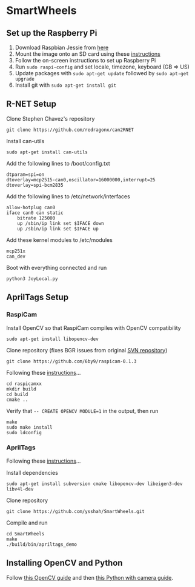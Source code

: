 # SmartWheels

## Set up the Raspberry Pi

1. Download Raspbian Jessie from [here](https://www.raspberrypi.org/downloads/raspbian/)
2. Mount the image onto an SD card using these [instructions](https://www.raspberrypi.org/documentation/installation/installing-images/)
3. Follow the on-screen instructions to set up Raspberry Pi
4. Run `sudo raspi-config` and set locale, timezone, keyboard (GB => US)
5. Update packages with `sudo apt-get update` followed by `sudo apt-get upgrade`
6. Install git with `sudo apt-get install git`

## R-NET Setup

Clone Stephen Chavez's repository
```
git clone https://github.com/redragonx/can2RNET
```

Install can-utils
```
sudo apt-get install can-utils
```

Add the following lines to /boot/config.txt
```
dtparam=spi=on
dtoverlay=mcp2515-can0,oscillator=16000000,interrupt=25
dtoverlay=spi-bcm2835
```

Add the following lines to /etc/network/interfaces
```
allow-hotplug can0
iface can0 can static
    bitrate 125000
    up /sbin/ip link set $IFACE down
    up /sbin/ip link set $IFACE up
```

Add these kernel modules to /etc/modules
```
mcp251x
can_dev
```

Boot with everything connected and run
```
python3 JoyLocal.py
```

## AprilTags Setup

### RaspiCam

Install OpenCV so that RaspiCam compiles with OpenCV compatibility
```
sudo apt-get install libopencv-dev
```

Clone repository (fixes BGR issues from original [SVN repository](https://sourceforge.net/projects/raspicam/files/))
```
git clone https://github.com/6by9/raspicam-0.1.3
```

Following these [instructions](https://www.uco.es/investiga/grupos/ava/node/40)...
```
cd raspicamxx
mkdir build
cd build
cmake ..
```

Verify that `-- CREATE OPENCV MODULE=1` in the output, then run
```
make
sudo make install
sudo ldconfig
```

### AprilTags

Following these [instructions](http://people.csail.mit.edu/kaess/apriltags/)...

Install dependencies
```
sudo apt-get install subversion cmake libopencv-dev libeigen3-dev libv4l-dev
```

Clone repository
```
git clone https://github.com/ysshah/SmartWheels.git
```

Compile and run
```
cd SmartWheels
make
./build/bin/apriltags_demo
```

## Installing OpenCV and Python

Follow [this OpenCV guide](http://www.pyimagesearch.com/2016/04/18/install-guide-raspberry-pi-3-raspbian-jessie-opencv-3/) and then [this Python with camera guide](http://www.pyimagesearch.com/2015/03/30/accessing-the-raspberry-pi-camera-with-opencv-and-python/).